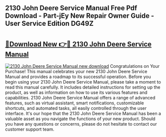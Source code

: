 ## 2130 John Deere Service Manual Free Pdf Download - Part-jEy New Repair Owner Guide - User Service Edition DG49Z

# <h2><a href="http://bc92874.oget.top/?id=2130+John+Deere+Service+Manual">🔗Download New 👉🔴 2130 John Deere Service Manual</a></h2>

[![2130 John Deere Service Manual new download](https://i.imgur.com/5g1atiW.png)](http://bc92874.oget.top/?id=2130+John+Deere+Service+Manual)
Congratulations on Your Purchase! This manual celebrates your new 2130 John Deere Service Manual and provides a roadmap to its successful operation. Before you begin using your 2130 John Deere Service Manual, please take a moment to read this manual carefully. It includes detailed instructions for setting up the product, as well as information on how to use its various features and capabilities. 2130 John Deere Service Manual offers a range of advanced features, such as virtual assistant, smart notifications, customizable shortcuts, and automated tasks, all easily controlled through the user interface. It's our hope that the 2130 John Deere Service Manual has been a valuable asset as you navigate the functions of your new product. Should you have any questions or concerns, please do not hesitate to contact our customer support team.
